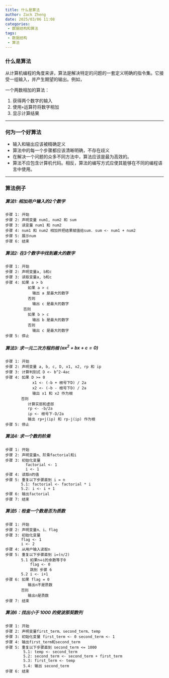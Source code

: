 ```yaml
---
title: 什么是算法
author: Zack Zheng
date: 2025/03/06 11:08
categories:
 - 数据结构和算法
tags:
 - 数据结构
 - 算法
---
```


### 什么是算法

从计算机编程的角度来讲，算法是解决特定的问题的一套定义明确的指令集。它接受一组输入，并产生期望的输出。例如，   

一个两数相加的算法：   

1. 获得两个数字的输入  
2. 使用`+`运算符将数字相加  
3. 显示计算结果

---------------------------

### 何为一个好算法

+ 输入和输出应该被精确定义
+ 算法中的每一个步骤都应该清晰明确，不存在歧义
+ 在解决一个问题的众多不同方法中，算法应该是最为高效的。
+ 算法不应包含计算机代码。相反，算法的编写方式应使其能够在不同的编程语言中使用。

---------------------------

### 算法例子


##### 算法1: 相加用户输入的2个数字

```
步骤 1: 开始
步骤 2: 声明变量 num1, num2 和 sum
步骤 3: 读变量 num1 和 num2
步骤 4: num1 和 num2 相加并把结果赋值给sum. sum <- num1 + num2
步骤 5: 展示num
步骤 6: 结束
```

##### 算法2: 在3个数字中找到最大的数字

```
步骤 1: 开始
步骤 2: 声明变量a, b和c
步骤 3: 读取变量a, b和c
步骤 4: 如果 a > b
          如果 a > c
            输出 a 是最大的数字
          否则 
            输出 c 是最大的数字
        否则
          如果 b > c
            输出 b 是最大的数字
          否则
            输出 c 是最大的数字
步骤 5: 停止
```

##### 算法3: 求一元二次方程的根 $(ax^2 + bx + c = 0)$

```
步骤 1: 开始
步骤 2: 声明变量 a, b, c, D, x1, x2, rp 和 ip
步骤 3: 计算判别式 D <- b^2-4ac
步骤 4: 如果 D >= 0
            x1 <- (-b + 根号下D) / 2a
            x2 <- (-b - 根号下D) / 2a
            输出 x1 和 x2 作为根
       否则
          计算实部和虚部
          rp <- -b/2a
          ip <- 根号下-D/2a
          输出 rp+j(ip) 和 rp-j(ip) 作为根
步骤 5: 停止
```

##### 算法4: 求一个数的阶乘

```
步骤 1: 开始
步骤 2: 声明变量n、阶乘factorial和i
步骤 3: 初始化变量
         factorial <- 1
         i <- 1
步骤 4: 读取n的值
步骤 5: 重复以下步骤直到 i = n
       5.1: factorial <- factorial * i
       5.2: i <- i + 1
步骤 6: 输出factorial
步骤 7: 结束
```

##### 算法5：检查一个数是否为质数

```
步骤 1: 开始
步骤 2: 声明变量n、i、flag
步骤 3: 初始化变量
       flag <- 1
       i <- 2
步骤 4: 从用户输入读取n
步骤 5: 重复以下步骤直到 i=(n/2)
       5.1 如果n➗i的余数等于0
           flag <- 0
           跳到 步骤 6
       5.2 i <- i+1
步骤 6: 如果 flag = 0
          输出n不是质数
       否则
          输出n是质数
步骤 7: 结束   
```

##### 算法6：找出小于 1000 的斐波那契数列

```
步骤 1: 开始
步骤 2: 声明变量first_term、second_term、temp
步骤 3: 初始化变量 first_term <- 0 second_term <- 1
步骤 4: 输出first_term和second_term
步骤 5: 重复以下步骤直到 second_term <= 1000
        5.1: temp <- second_term
        5.2: second_term <- second_term + first_term
        5.3: first_term <- temp
        5.4: 输出 second_term
步骤 6: 结束
```
